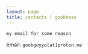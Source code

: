 ```yaml
---
layout: page
title: contacts | goobbess
---
```


```term
my email for some reason
```

email:  `goobguyyo[at]proton.me`
